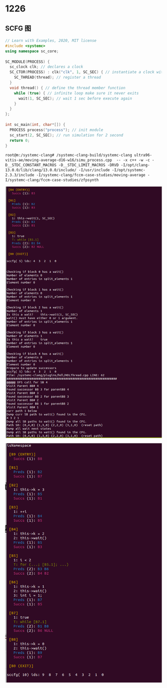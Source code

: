 # 1226

## SCFG 图

```c++
// Learn with Examples, 2020, MIT license
#include <systemc>
using namespace sc_core;

SC_MODULE(PROCESS) {
  sc_clock clk; // declares a clock
  SC_CTOR(PROCESS) : clk("clk", 1, SC_SEC) { // instantiate a clock with 1sec periodicity
    SC_THREAD(thread); // register a thread
  }
  void thread() { // define the thread member function
    while (true) { // infinite loop make sure it never exits 
      wait(1, SC_SEC); // wait 1 sec before execute again
    }
  }
};

int sc_main(int, char*[]) {
  PROCESS process("process"); // init module
  sc_start(2, SC_SEC); // run simulation for 2 second
  return 0;
}
```

```shell
root@m:/systemc-clang# /systemc-clang-build/systemc-clang ultra96-vitis-ae/moving-average-d16-w16/simu_process.cpp  -- -x c++ -w -c -D__STDC_CONSTANT_MACROS -D__STDC_LIMIT_MACROS -DRVD -I/opt/clang-13.0.0/lib/clang/13.0.0/include/ -I/usr/include -I/opt/systemc-2.3.3/include -I/systemc-clang/fccm-case-studies/moving-average -I/systemc-clang/fccm-case-studies/zfpsynth
```

![image-20231223220801742](${images}/image-20231223220801742.png)



![image-20231224214241646](${images}/image-20231224214241646.png)

```shell

```

